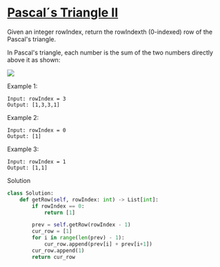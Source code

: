 # [Pascal´s Triangle II](https://leetcode.com/problems/pascals-triangle-ii/description/)

Given an integer rowIndex, return the rowIndexth (0-indexed) row of the Pascal's triangle.

In Pascal's triangle, each number is the sum of the two numbers directly above it as shown:

![](https://upload.wikimedia.org/wikipedia/commons/0/0d/PascalTriangleAnimated2.gif)

Example 1:
```
Input: rowIndex = 3
Output: [1,3,3,1]
```
Example 2:
```
Input: rowIndex = 0
Output: [1]
```
Example 3:
```
Input: rowIndex = 1
Output: [1,1]
```
Solution
```python
class Solution:
    def getRow(self, rowIndex: int) -> List[int]:
        if rowIndex == 0:
            return [1]

        prev = self.getRow(rowIndex - 1)
        cur_row = [1]
        for i in range(len(prev) - 1):
            cur_row.append(prev[i] + prev[i+1])
        cur_row.append(1)
        return cur_row
```